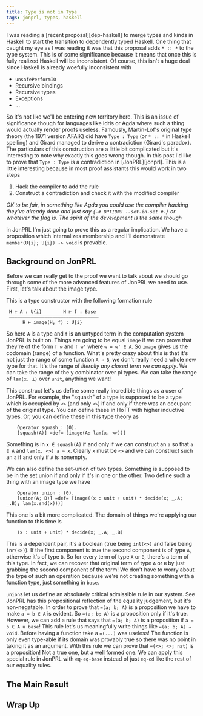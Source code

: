 ```yaml
---
title: Type is not in Type
tags: jonprl, types, haskell
---
```


I was reading a [recent proposal][dep-haskell] to merge types and
kinds in Haskell to start the transition to dependently typed
Haskell. One thing that caught my eye as I was reading it was that
this proposal adds `* :: *` to the type system. This is of some
significance because it means that once this is fully realized Haskell
will be inconsistent. Of course, this isn't a huge deal since Haskell
is already woefully inconsistent with

 - `unsafePerformIO`
 - Recursive bindings
 - Recursive types
 - Exceptions
 - ...

So it's not like we'll be entering new territory here. This is an
issue of significance though for languages like Idris or Agda where
such a thing would actually render proofs useless. Famously,
Martin-Lof's original type theory (the 1971 version AFAIK) did have
`Type : Type` (or `* :: *` in Haskell spelling) and Girard managed to
derive a contradiction (Girard's paradox). The particulars of this
construction are a little bit complicated but it's interesting to note
why exactly this goes wrong though. In this post I'd like to prove
that `Type : Type` is a contradiction in [JonPRL][jonprl]. This is a
little interesting because in most proof assistants this would work in
two steps

 1. Hack the compiler to add the rule
 2. Construct a contradiction and check it with the modified compiler

*OK to be fair, in something like Agda you could use the compiler
 hacking they've already done and just say `{-# OPTIONS --set-in-set
 #-}` or whatever the flag is. The spirit of the development is the
 same though*

in JonPRL I'm just going to prove this as a regular implication. We
have a proposition which internalizes membership and I'll demonstrate
`member(U{i}; U{i}) -> void` is provable.

## Background on JonPRL

Before we can really get to the proof we want to talk about we should
go through some of the more advanced features of JonPRL we need to
use. First, let's talk about the image type.

This is a type constructor with the following formation rule

     H ⊢ A : U{i}        H ⊢ f : Base
     —————————————————————————————————
          H ⊢ image(H; f) : U{i}

So here `A` is a type and `f` is an untyped term in the computation
system JonPRL is built on. Things are going to be equal `image` if we can
prove that they're of the form `f w` and `f w'` where `w = w' ∈ A`. So
`image` gives us the codomain (range) of a function. What's pretty
crazy about this is that it's not just the range of some function
`A → B`, we don't really need a whole new type for that. It's the range of
*literally any closed term we can apply*. We can take the range of the
y combinator over pi types. We can take the range of `lam(x. ⊥)` over
`unit`, anything we want!

This construct let's us define some really incredible things as a user
of JonPRL. For example, the "squash" of a type is supposed to be a
type which is occupied by `<>` (and only `<>`) if and only if there
was an occupant of the original type. You can define these in HoTT
with higher inductive types. Or, you can define these in this type
theory as

``` jonprl
    Operator squash : (0).
    [squash(A)] =def= [image(A; lam(x. <>))]
```

Something is in `x ∈ squash(A)` if and only if we can construct an `a` so
that `a ∈ A` and `lam(x. <>) a ~ x`. Clearly `x` must be `<>` and we
can construct such an `a` if and only if `A` is nonempty.

We can also define the set-union of two types. Something is supposed
to be in the set union if and only if it's in one or the other. Two
define such a thing with an image type we have

``` jonprl
    Operator union : (0).
    [union(A; B)] =def= [image((x : unit + unit) * decide(x; _.A; _.B); lam(x.snd(x)))]
```

This one is a bit more complicated. The domain of things we're
applying our function to this time is

``` jonprl
    (x : unit + unit) * decide(x; _.A; _.B)
```

This is a dependent pair, it's a boolean (true being `inl(<>)` and
false being `inr(<>)`). If the first component is true the second
component is of type `A`, otherwise it's of type `B`. So for every
term of type `A` or `B`, there's a term of this type. In fact, we can
recover that original term of type `A` or `B` by just grabbing the
second component of the term! We don't have to worry about the type of
such an operation because we're not creating something with a function
type, just something in `base`.

`union`s let us define an absolutely critical admissible rule in our
system. See JonPRL has this propositional reflection of the equality
judgement, but it's non-negatable. In order to prove that `=(a; b; A)`
is a proposition we have to make `a = b ∈ A` is evident. So `=(a; b;
A)` is a proposition only if it's true. However, we can add a rule
that says that `=(a; b; A)` is a proposition if `a = b ∈ A ∪ base`!
This rule let's us meaningfully write things like `=(a; b; A) →
void`. Before having a function take a `=(...)` was useless! The
function is only even type-able if its domain was provably true so
there was no point in taking it as an argument. With this rule we can
prove that `=(<>; <>; nat)` is a proposition! Not a true one, but a
well formed one. We can apply this special rule in JonPRL with
`eq-eq-base` instead of just `eq-cd` like the rest of our equality
rules.

## The Main Result

## Wrap Up
